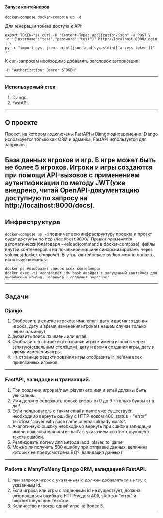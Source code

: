 #### Запуск контейнеров

```shell
docker-compose docker-compose up -d

```

Для генерации токена доступа к API:
```shell
export TOKEN="$( curl -H "Content-Type: application/json" -X POST \
-d '{"username":"test","password":"test"}' http://localhost:8000/login | \
py -c "import sys, json; print(json.load(sys.stdin)['access_token'])" )"

```

К curl-запросам необходимо добавлять заголовок авторизации:

`-H "Authorization: Bearer $TOKEN"`

----

### Используемый стек

1) Django.
2) FastAPI.

----

## О проекте


Проект, на котором подключены FastAPI и Django одновременно. Django используется только как ORM и
админка, FastAPI используется для запросов.

База данных игроков и игр. В игре может быть не более 5 игроков. Игроки и игры создаются при помощи
API-вызовов с применением аутентификации по методу JWT(уже внедрено, читай OpenAPI-документацию доступную по запросу
на http://localhost:8000/docs).
----

## Инфраструктура

`docker-compose up -d` поднимет всю инфраструктуру проекта и проект будет доступен по http://localhost:8000/. Правки
применятся автоматически(благодаря --reload(command в docker-compose), файлы внутри контейнеров и на локальной машине
синхронизированы через volumes(docker-compose).
Внутрь контейнера с python можно попасть, используя команды:

```
docker ps #отобразит список всех контейнеров
docker exec -ti <container_id> bash #войдет в запущенный контейнер для выполнения команд, например - создания superuser
````

----

## Задачи

### Django.

1. Отобразить в списке игроков: имя, email, дату и время создания игрока, дату и время изменения игрока(в нашем случае
   только через админку);
2. добавить поиск по имени или email.
3. Отобразить в списке игр название игры и имена игроков через запятую(отдельным столбцом), дату и время создания игры,
   дату и время изменения игры.
4. На странице редактирования игры отобразить inline'ами всех привязанных игроков.

----
### FastAPI, валидации и транзакций.

1. При создании игрока(/new_player) его имя и email должны быть уникальны.
2. Имя должно содержать только цифры от 0 до 9 и только буквы от a до f.
3. Если пользователь с таким email и name уже существует, необходимо вернуть ошибку с HTTP-кодом 400, status = "error",
   текстом "player with such name or email already exists".
4. Аналогичную ошибку необходимо вернуть при ошибке валидации имени пользователя или e-mail'а с указанием
   соответствующего текста ошибки.
5. Реализовать логику для метода /add_player_to_game
6. Можно ли получить 500 ошибку при отправке данных, величина которых не предусмотрена БД? (валидация данных)

----
### Работа с ManyToMany Django ORM, валидацией FastAPI.

1. при запросе игрок с указанным id должен добавляться в игру с указанным id.
2. Если игрока или игры с заданными id не существует, должна возвращаться ошибка с HTTP-кодом 400, status = "error" и
   соответствующим текстом.
3. Количество игроков одной игре не более 5.

----







